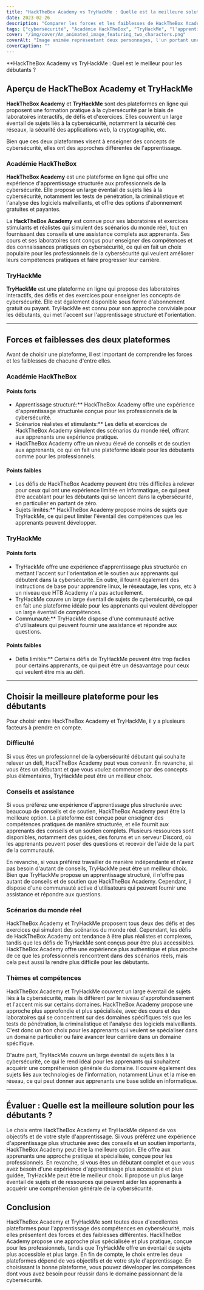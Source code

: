 ```yaml
---
title: "HackTheBox Academy vs TryHackMe : Quelle est la meilleure solution pour les débutants ?"
date: 2023-02-26
description: "Comparer les forces et les faiblesses de HackTheBox Academy et de TryHackMe pour aider les débutants à choisir la meilleure plateforme d'apprentissage des compétences en cybersécurité."
tags: ["cybersécurité", "Académie HackTheBox", "TryHackMe", "l'apprentissage", "débutant", "laboratoires interactifs", "challenges", "exercices", "orientation", "soutien", "scénarios du monde réel", "compétences", "sécurité des réseaux", "sécurité des applications web", "cryptographie", "programmation", "communauté", "apprentissage en ligne", "l'apprentissage structuré", "hackthebox vs tryhackme", "plates-formes de test de pénétration", "apprentissage de la cybersécurité", "test de pénétration junior", "défis liés aux machines virtuelles", "compétences en matière de sécurité des réseaux", "sécurité des applications web", "apprentissage de la cryptographie", "programmation pour la cybersécurité", "les plates-formes d'apprentissage en ligne", "expérience d'apprentissage structurée", "la pensée créative dans la cybersécurité", "débutant en cybersécurité", "soutien communautaire", "scénarios réels de cybersécurité", "développement des compétences en matière de cybersécurité", "communauté hackthebox", "communauté tryhackme", "les défis de la cybersécurité", "apprentissage de la cybersécurité", "compétences en matière de tests de pénétration", "formation à la cybersécurité", "apprentissage pratique de la cybersécurité", "apprentissage guidé de la cybersécurité", "hackthebox challenges", "défis tryhackme", "appliquer les compétences en matière de cybersécurité", "éducation à la cybersécurité", "plateformes de cybersécurité en ligne", "abonnement hackthebox", "abonnement tryhackme", "support hackthebox"]
cover: "/img/cover/An_animated_image_featuring_two_characters.png"
coverAlt: "Image animée représentant deux personnages, l'un portant une chemise HackTheBox Academy et l'autre une chemise TryHackMe, chacun avec une bulle de pensée au-dessus de sa tête contenant un symbole pertinent pour sa plateforme et les deux personnages se tenant sur une balançoire en équilibre au milieu."
coverCaption: ""
---
```


**HackTheBox Academy vs TryHackMe : Quel est le meilleur pour les débutants ?

## Aperçu de HackTheBox Academy et TryHackMe

**HackTheBox Academy** et **TryHackMe** sont des plateformes en ligne qui proposent une formation pratique à la cybersécurité par le biais de laboratoires interactifs, de défis et d'exercices. Elles couvrent un large éventail de sujets liés à la cybersécurité, notamment la sécurité des réseaux, la sécurité des applications web, la cryptographie, etc.

Bien que ces deux plateformes visent à enseigner des concepts de cybersécurité, elles ont des approches différentes de l'apprentissage.

### Académie HackTheBox

**HackTheBox Academy** est une plateforme en ligne qui offre une expérience d'apprentissage structurée aux professionnels de la cybersécurité. Elle propose un large éventail de sujets liés à la cybersécurité, notamment les tests de pénétration, la criminalistique et l'analyse des logiciels malveillants, et offre des options d'abonnement gratuites et payantes.

La **HackTheBox Academy** est connue pour ses laboratoires et exercices stimulants et réalistes qui simulent des scénarios du monde réel, tout en fournissant des conseils et une assistance complets aux apprenants. Ses cours et ses laboratoires sont conçus pour enseigner des compétences et des connaissances pratiques en cybersécurité, ce qui en fait un choix populaire pour les professionnels de la cybersécurité qui veulent améliorer leurs compétences pratiques et faire progresser leur carrière.

### TryHackMe

**TryHackMe** est une plateforme en ligne qui propose des laboratoires interactifs, des défis et des exercices pour enseigner les concepts de cybersécurité. Elle est également disponible sous forme d'abonnement gratuit ou payant. TryHackMe est connu pour son approche conviviale pour les débutants, qui met l'accent sur l'apprentissage structuré et l'orientation.

______

## Forces et faiblesses des deux plateformes

Avant de choisir une plateforme, il est important de comprendre les forces et les faiblesses de chacune d'entre elles.

### Académie HackTheBox

#### Points forts

- Apprentissage structuré:** HackTheBox Academy offre une expérience d'apprentissage structurée conçue pour les professionnels de la cybersécurité.
- Scénarios réalistes et stimulants:** Les défis et exercices de HackTheBox Academy simulent des scénarios du monde réel, offrant aux apprenants une expérience pratique.
- HackTheBox Academy offre un niveau élevé de conseils et de soutien aux apprenants, ce qui en fait une plateforme idéale pour les débutants comme pour les professionnels.

#### Points faibles

- Les défis de HackTheBox Academy peuvent être très difficiles à relever pour ceux qui ont une expérience limitée en informatique, ce qui peut être accablant pour les débutants qui se lancent dans la cybersécurité, en particulier en partant de zéro.
- Sujets limités:** HackTheBox Academy propose moins de sujets que TryHackMe, ce qui peut limiter l'éventail des compétences que les apprenants peuvent développer.

### TryHackMe

#### Points forts

- TryHackMe offre une expérience d'apprentissage plus structurée en mettant l'accent sur l'orientation et le soutien aux apprenants qui débutent dans la cybersécurité. En outre, il fournit également des instructions de base pour apprendre linux, le réseautage, les vpns, etc à un niveau que HTB Academy n'a pas actuellement.
- TryHackMe couvre un large éventail de sujets de cybersécurité, ce qui en fait une plateforme idéale pour les apprenants qui veulent développer un large éventail de compétences.
- Communauté:** TryHackMe dispose d'une communauté active d'utilisateurs qui peuvent fournir une assistance et répondre aux questions.

#### Points faibles

- Défis limités:** Certains défis de TryHackMe peuvent être trop faciles pour certains apprenants, ce qui peut être un désavantage pour ceux qui veulent être mis au défi.

______

## Choisir la meilleure plateforme pour les débutants

Pour choisir entre HackTheBox Academy et TryHackMe, il y a plusieurs facteurs à prendre en compte.

### Difficulté

Si vous êtes un professionnel de la cybersécurité débutant qui souhaite relever un défi, HackTheBox Academy peut vous convenir. En revanche, si vous êtes un débutant et que vous voulez commencer par des concepts plus élémentaires, TryHackMe peut être un meilleur choix.

### Conseils et assistance

Si vous préférez une expérience d'apprentissage plus structurée avec beaucoup de conseils et de soutien, HackTheBox Academy peut être la meilleure option. La plateforme est conçue pour enseigner des compétences pratiques de manière structurée, et elle fournit aux apprenants des conseils et un soutien complets. Plusieurs ressources sont disponibles, notamment des guides, des forums et un serveur Discord, où les apprenants peuvent poser des questions et recevoir de l'aide de la part de la communauté.

En revanche, si vous préférez travailler de manière indépendante et n'avez pas besoin d'autant de conseils, TryHackMe peut être un meilleur choix. Bien que TryHackMe propose un apprentissage structuré, il n'offre pas autant de conseils et de soutien que HackTheBox Academy. Cependant, il dispose d'une communauté active d'utilisateurs qui peuvent fournir une assistance et répondre aux questions.

### Scénarios du monde réel

HackTheBox Academy et TryHackMe proposent tous deux des défis et des exercices qui simulent des scénarios du monde réel. Cependant, les défis de HackTheBox Academy ont tendance à être plus réalistes et complexes, tandis que les défis de TryHackMe sont conçus pour être plus accessibles. HackTheBox Academy offre une expérience plus authentique et plus proche de ce que les professionnels rencontrent dans des scénarios réels, mais cela peut aussi la rendre plus difficile pour les débutants.

### Thèmes et compétences

HackTheBox Academy et TryHackMe couvrent un large éventail de sujets liés à la cybersécurité, mais ils diffèrent par le niveau d'approfondissement et l'accent mis sur certains domaines. HackTheBox Academy propose une approche plus approfondie et plus spécialisée, avec des cours et des laboratoires qui se concentrent sur des domaines spécifiques tels que les tests de pénétration, la criminalistique et l'analyse des logiciels malveillants. C'est donc un bon choix pour les apprenants qui veulent se spécialiser dans un domaine particulier ou faire avancer leur carrière dans un domaine spécifique.

D'autre part, TryHackMe couvre un large éventail de sujets liés à la cybersécurité, ce qui le rend idéal pour les apprenants qui souhaitent acquérir une compréhension générale du domaine. Il couvre également des sujets liés aux technologies de l'information, notamment Linux et la mise en réseau, ce qui peut donner aux apprenants une base solide en informatique.

______

## Évaluer : Quelle est la meilleure solution pour les débutants ?

Le choix entre HackTheBox Academy et TryHackMe dépend de vos objectifs et de votre style d'apprentissage. Si vous préférez une expérience d'apprentissage plus structurée avec des conseils et un soutien importants, HackTheBox Academy peut être la meilleure option. Elle offre aux apprenants une approche pratique et spécialisée, conçue pour les professionnels. En revanche, si vous êtes un débutant complet et que vous avez besoin d'une expérience d'apprentissage plus accessible et plus guidée, TryHackMe peut être le meilleur choix. Il propose un plus large éventail de sujets et de ressources qui peuvent aider les apprenants à acquérir une compréhension générale de la cybersécurité.

## Conclusion

HackTheBox Academy et TryHackMe sont toutes deux d'excellentes plateformes pour l'apprentissage des compétences en cybersécurité, mais elles présentent des forces et des faiblesses différentes. HackTheBox Academy propose une approche plus spécialisée et plus pratique, conçue pour les professionnels, tandis que TryHackMe offre un éventail de sujets plus accessible et plus large. En fin de compte, le choix entre les deux plateformes dépend de vos objectifs et de votre style d'apprentissage. En choisissant la bonne plateforme, vous pouvez développer les compétences dont vous avez besoin pour réussir dans le domaine passionnant de la cybersécurité.

